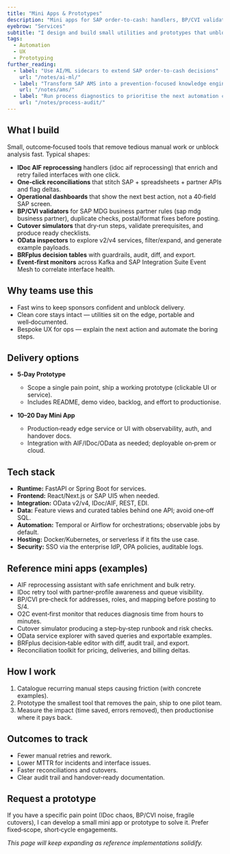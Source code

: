```yaml
---
title: "Mini Apps & Prototypes"
description: "Mini apps for SAP order-to-cash: handlers, BP/CVI validators, and dashboards that cut MTTR, reduce manual retries, and keep clean-core S/4HANA audit-ready."
eyebrow: "Services"
subtitle: "I design and build small utilities and prototypes that unblock delivery without touching the SAP core."
tags:
  - Automation
  - UX
  - Prototyping
further_reading:
  - label: "Use AI/ML sidecars to extend SAP order-to-cash decisions"
    url: "/notes/ai-ml/"
  - label: "Transform SAP AMS into a prevention-focused knowledge engine"
    url: "/notes/ams/"
  - label: "Run process diagnostics to prioritise the next automation candidate"
    url: "/notes/process-audit/"
---
```


## What I build

Small, outcome‑focused tools that remove tedious manual work or unblock analysis fast. Typical shapes:

- **IDoc AIF reprocessing** handlers (idoc aif reprocessing) that enrich and retry failed interfaces with one click.
- **One‑click reconciliations** that stitch SAP + spreadsheets + partner APIs and flag deltas.
- **Operational dashboards** that show the next best action, not a 40‑field SAP screen.
- **BP/CVI validators** for SAP MDG business partner rules (sap mdg business partner), duplicate checks, postal/format fixes before posting.
- **Cutover simulators** that dry‑run steps, validate prerequisites, and produce ready checklists.
- **OData inspectors** to explore v2/v4 services, filter/expand, and generate example payloads.
- **BRFplus decision tables** with guardrails, audit, diff, and export.
- **Event‑first monitors** across Kafka and SAP Integration Suite Event Mesh to correlate interface health.

## Why teams use this

- Fast wins to keep sponsors confident and unblock delivery.
- Clean core stays intact — utilities sit on the edge, portable and well‑documented.
- Bespoke UX for ops — explain the next action and automate the boring steps.

## Delivery options

- **5‑Day Prototype**
  - Scope a single pain point, ship a working prototype (clickable UI or service).
  - Includes README, demo video, backlog, and effort to productionise.

- **10–20 Day Mini App**
  - Production‑ready edge service or UI with observability, auth, and handover docs.
  - Integration with AIF/IDoc/OData as needed; deployable on‑prem or cloud.

## Tech stack

- **Runtime:** FastAPI or Spring Boot for services.
- **Frontend:** React/Next.js or SAP UI5 when needed.
- **Integration:** OData v2/v4, IDoc/AIF, REST, EDI.
- **Data:** Feature views and curated tables behind one API; avoid one‑off SQL.
- **Automation:** Temporal or Airflow for orchestrations; observable jobs by default.
- **Hosting:** Docker/Kubernetes, or serverless if it fits the use case.
- **Security:** SSO via the enterprise IdP, OPA policies, auditable logs.

## Reference mini apps (examples)

- AIF reprocessing assistant with safe enrichment and bulk retry.
- IDoc retry tool with partner‑profile awareness and queue visibility.
- BP/CVI pre‑check for addresses, roles, and mapping before posting to S/4.
- O2C event‑first monitor that reduces diagnosis time from hours to minutes.
- Cutover simulator producing a step‑by‑step runbook and risk checks.
- OData service explorer with saved queries and exportable examples.
- BRFplus decision‑table editor with diff, audit trail, and export.
- Reconciliation toolkit for pricing, deliveries, and billing deltas.

## How I work

1. Catalogue recurring manual steps causing friction (with concrete examples).
2. Prototype the smallest tool that removes the pain, ship to one pilot team.
3. Measure the impact (time saved, errors removed), then productionise where it pays back.

## Outcomes to track

- Fewer manual retries and rework.
- Lower MTTR for incidents and interface issues.
- Faster reconciliations and cutovers.
- Clear audit trail and handover‑ready documentation.

## Request a prototype

If you have a specific pain point (IDoc chaos, BP/CVI noise, fragile cutovers), I can develop a small mini app or prototype to solve it. Prefer fixed‑scope, short‑cycle engagements.

_This page will keep expanding as reference implementations solidify._

